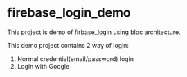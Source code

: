 # firebase_login_demo

This project is demo of firbase_login using bloc architecture.

This demo project contains 2 way of login:
1. Normal credential(email/password) login
2. Login with Google